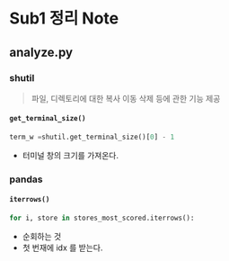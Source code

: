 # Sub1 정리 Note



## analyze.py



### shutil

> 파일, 디렉토리에 대한 복사 이동 삭제 등에 관한 기능 제공



#### `get_terminal_size()`

```python
term_w =shutil.get_terminal_size()[0] - 1
```

- 터미널 창의 크기를 가져온다.



### pandas



#### `iterrows()`

```python
for i, store in stores_most_scored.iterrows():
```

- 순회하는 것
- 첫 번재에 idx 를 받는다.



